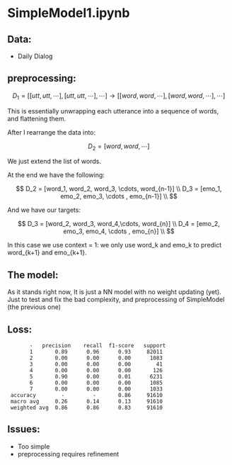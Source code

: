# SimpleModel1.ipynb

## Data:
 - Daily Dialog

## preprocessing:
$$
D_1 = [[utt, utt,\cdots], [utt, utt, \cdots], \cdots] \longrightarrow [[word,word, \cdots], [word, word, \cdots],\cdots] 
$$
 
This is essentially unwrapping each utterance into a sequence of words, and flattening them.

After I rearrange the data into: 

$$
D_2 = [word, word, \cdots]
$$

We just extend the list of words.


At the end we have the following: 

$$
D_2 = [word_1, word_2, word_3, \cdots, word_{n-1}] \\
D_3 = [emo_1, emo_2, emo_3, \cdots , emo_{n-1}] \\
$$

And we have our targets:

$$
D_3 = [word_2, word_3, word_4,\cdots, word_{n}] \\
D_4 = [emo_2, emo_3, emo_4, \cdots , emo_{n}] \\
$$

In this case we use context = 1: we only use word_k and emo_k to predict
word_{k+1} and emo_{k+1}.

## The model:
As it stands right now, It is just a NN model with no weight updating (yet). Just to test and fix the 
bad complexity, and preprocessing of SimpleModel (the previous one)

## Loss:
           -   precision    recall  f1-score   support
           1       0.89      0.96      0.93     82011
           2       0.00      0.00      0.00      1083
           3       0.00      0.00      0.00        41
           4       0.00      0.00      0.00       126
           5       0.90      0.00      0.01      6231
           6       0.00      0.00      0.00      1085
           7       0.00      0.00      0.00      1033
     accuracy        -         -       0.86     91610
     macro avg     0.26      0.14      0.13     91610
     weighted avg  0.86      0.86      0.83     91610

## Issues:
- Too simple 
- preprocessing requires refinement

